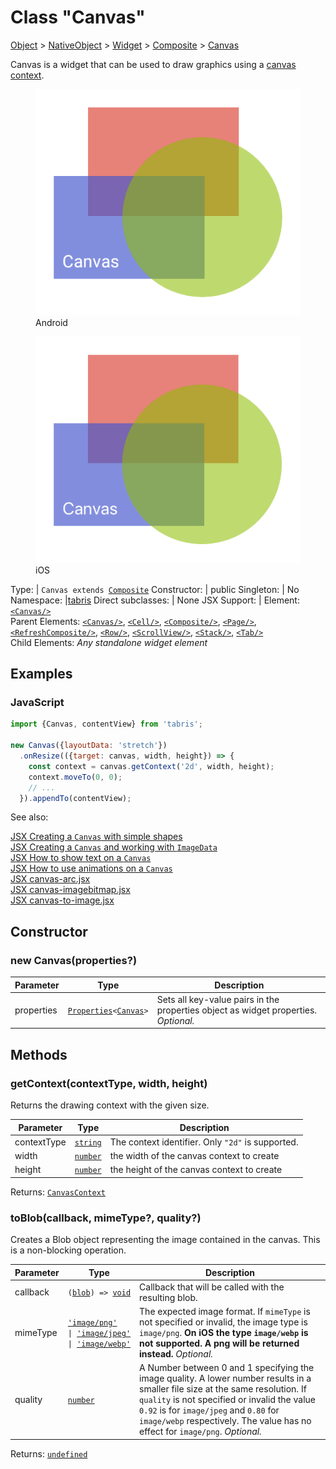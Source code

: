 ---
---
# Class "Canvas"

<a href="https://developer.mozilla.org/en-US/docs/Web/JavaScript/Reference/Global_Objects/Object" title="View &quot;Object&quot; on MDN">Object</a> > <a href="NativeObject.html" title="NativeObject Class Reference">NativeObject</a> > <a href="Widget.html" title="Widget Class Reference">Widget</a> > <a href="Composite.html" title="Composite Class Reference">Composite</a> > <a href="#" >Canvas</a>

Canvas is a widget that can be used to draw graphics using a [canvas context](./CanvasContext.md).


<div class="tabris-image"><figure><div><img srcset="img/android/Canvas.png 2x" src="img/android/Canvas.png" alt="Canvas on Android"/></div><figcaption>Android</figcaption></figure><figure><div><img srcset="img/ios/Canvas.png 2x" src="img/ios/Canvas.png" alt="Canvas on iOS"/></div><figcaption>iOS</figcaption></figure></div>

Type: | <code style="white-space: nowrap">Canvas extends <a href="Composite.html" title="Composite Class Reference">Composite</a></code>
Constructor: | public
Singleton: | No
Namespace: |<a href="../modules.html#startup" >tabris</a>
Direct subclasses: | None
JSX Support: | Element: <code style="white-space: nowrap"><a href="#" >&lt;Canvas/&gt;</a></code><br/>Parent Elements: <code style="white-space: nowrap"><a href="#" >&lt;Canvas/&gt;</a></code>, <code style="white-space: nowrap"><a href="Cell.html" title="Cell Class Reference">&lt;Cell/&gt;</a></code>, <code style="white-space: nowrap"><a href="Composite.html" title="Composite Class Reference">&lt;Composite/&gt;</a></code>, <code style="white-space: nowrap"><a href="Page.html" title="Page Class Reference">&lt;Page/&gt;</a></code>, <code style="white-space: nowrap"><a href="RefreshComposite.html" title="RefreshComposite Class Reference">&lt;RefreshComposite/&gt;</a></code>, <code style="white-space: nowrap"><a href="Row.html" title="Row Class Reference">&lt;Row/&gt;</a></code>, <code style="white-space: nowrap"><a href="ScrollView.html" title="ScrollView Class Reference">&lt;ScrollView/&gt;</a></code>, <code style="white-space: nowrap"><a href="Stack.html" title="Stack Class Reference">&lt;Stack/&gt;</a></code>, <code style="white-space: nowrap"><a href="Tab.html" title="Tab Class Reference">&lt;Tab/&gt;</a></code><br/>Child Elements: *Any standalone widget element*<br/>

## Examples
### JavaScript


```js
import {Canvas, contentView} from 'tabris';

new Canvas({layoutData: 'stretch'})
  .onResize(({target: canvas, width, height}) => {
    const context = canvas.getContext('2d', width, height);
    context.moveTo(0, 0);
    // ...
  }).appendTo(contentView);
```


See also:
  
[<span class='language jsx'>JSX</span> Creating a `Canvas` with simple shapes](https://playground.tabris.com/?gitref=v3.6.0&snippet=canvas-shapes.jsx)  
[<span class='language jsx'>JSX</span> Creating a `Canvas` and working with `ImageData`](https://playground.tabris.com/?gitref=v3.6.0&snippet=canvas-imagedata.jsx)  
[<span class='language jsx'>JSX</span> How to show text on a `Canvas`](https://playground.tabris.com/?gitref=v3.6.0&snippet=canvas-text.jsx)  
[<span class='language jsx'>JSX</span> How to use animations on a `Canvas`](https://playground.tabris.com/?gitref=v3.6.0&snippet=canvas-animation.jsx)  
[<span class='language jsx'>JSX</span> canvas-arc.jsx](https://playground.tabris.com/?gitref=v3.6.0&snippet=canvas-arc.jsx)  
[<span class='language jsx'>JSX</span> canvas-imagebitmap.jsx](https://playground.tabris.com/?gitref=v3.6.0&snippet=canvas-imagebitmap.jsx)  
[<span class='language jsx'>JSX</span> canvas-to-image.jsx](https://playground.tabris.com/?gitref=v3.6.0&snippet=canvas-to-image.jsx)

## Constructor

### new Canvas(properties?)

Parameter|Type|Description
-|-|-
properties | <code style="white-space: nowrap"><a href="../types.html#propertieswidget" title="Properties&lt;Widget&gt;">Properties</a>&lt;<a href="#" >Canvas</a>&gt;</code> | Sets all key-value pairs in the properties object as widget properties. *Optional.*

## Methods

### getContext(contextType, width, height)



Returns the drawing context with the given size.


Parameter|Type|Description
-|-|-
contextType | <code style="white-space: nowrap"><a href="https://developer.mozilla.org/en-US/docs/Web/JavaScript/Data_structures#String_type" title="View &quot;string&quot; on MDN">string</a></code> | The context identifier. Only `"2d"` is supported.
width | <code style="white-space: nowrap"><a href="https://developer.mozilla.org/en-US/docs/Web/JavaScript/Data_structures#Number_type" title="View &quot;number&quot; on MDN">number</a></code> | the width of the canvas context to create
height | <code style="white-space: nowrap"><a href="https://developer.mozilla.org/en-US/docs/Web/JavaScript/Data_structures#Number_type" title="View &quot;number&quot; on MDN">number</a></code> | the height of the canvas context to create


Returns: <code style="white-space: nowrap"><a href="CanvasContext.html" title="CanvasContext Class Reference">CanvasContext</a></code>

### toBlob(callback, mimeType?, quality?)



Creates a Blob object representing the image contained in the canvas. This is a non-blocking operation.


Parameter|Type|Description
-|-|-
callback | <code style="white-space: nowrap">(<a href="Blob.html" title="Blob Class Reference">blob</a>) => <a href="https://developer.mozilla.org/en-US/docs/Web/JavaScript/Data_structures#Undefined_type" title="View &quot;undefined&quot; on MDN">void</a></code> | Callback that will be called with the resulting blob.
mimeType | <code style="white-space: nowrap"><a href="https://developer.mozilla.org/en-US/docs/Web/JavaScript/Data_structures#String_type" title="View &quot;string&quot; on MDN">'image/png'</a><br/> &#124; <a href="https://developer.mozilla.org/en-US/docs/Web/JavaScript/Data_structures#String_type" title="View &quot;string&quot; on MDN">'image/jpeg'</a><br/> &#124; <a href="https://developer.mozilla.org/en-US/docs/Web/JavaScript/Data_structures#String_type" title="View &quot;string&quot; on MDN">'image/webp'</a></code> | The expected image format. If `mimeType` is not specified or invalid, the image type is `image/png`. **On iOS the type `image/webp` is not supported. A png will be returned instead.** *Optional.*
quality | <code style="white-space: nowrap"><a href="https://developer.mozilla.org/en-US/docs/Web/JavaScript/Data_structures#Number_type" title="View &quot;number&quot; on MDN">number</a></code> | A Number between 0 and 1 specifying the image quality. A lower number results in a smaller file size at the same resolution. If `quality` is not specified or invalid the value `0.92` is for `image/jpeg` and  `0.80` for `image/webp` respectively. The value has no effect for `image/png`. *Optional.*


Returns: <code style="white-space: nowrap"><a href="https://developer.mozilla.org/en-US/docs/Web/JavaScript/Data_structures#Undefined_type" title="View &quot;undefined&quot; on MDN">undefined</a></code>

